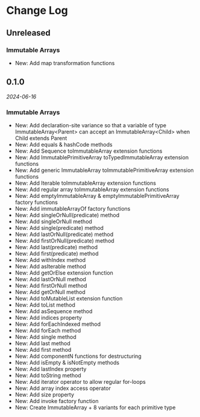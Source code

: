 Change Log
==========

## Unreleased

### Immutable Arrays

* New: Add map transformation functions

## 0.1.0

_2024-06-16_

### Immutable Arrays

* New: Add declaration-site variance so that a variable of type ImmutableArray\<Parent> can accept an
  ImmutableArray\<Child> when Child extends Parent
* New: Add equals & hashCode methods
* New: Add Sequence toImmutableArray extension functions
* New: Add ImmutablePrimitiveArray toTypedImmutableArray extension functions
* New: Add generic ImmutableArray toImmutablePrimitiveArray extension functions
* New: Add Iterable toImmutableArray extension functions
* New: Add regular array toImmutableArray extension functions
* New: Add emptyImmutableArray & emptyImmutablePrimitiveArray factory functions
* New: Add immutableArrayOf factory functions
* New: Add singleOrNull(predicate) method
* New: Add singleOrNull method
* New: Add single(predicate) method
* New: Add lastOrNull(predicate) method
* New: Add firstOrNull(predicate) method
* New: Add last(predicate) method
* New: Add first(predicate) method
* New: Add withIndex method
* New: Add asIterable method
* New: Add getOrElse extension function
* New: Add lastOrNull method
* New: Add firstOrNull method
* New: Add getOrNull method
* New: Add toMutableList extension function
* New: Add toList method
* New: Add asSequence method
* New: Add indices property
* New: Add forEachIndexed method
* New: Add forEach method
* New: Add single method
* New: Add last method
* New: Add first method
* New: Add componentN functions for destructuring
* New: Add isEmpty & isNotEmpty methods
* New: Add lastIndex property
* New: Add toString method
* New: Add iterator operator to allow regular for-loops
* New: Add array index access operator
* New: Add size property
* New: Add invoke factory function
* New: Create ImmutableArray + 8 variants for each primitive type
